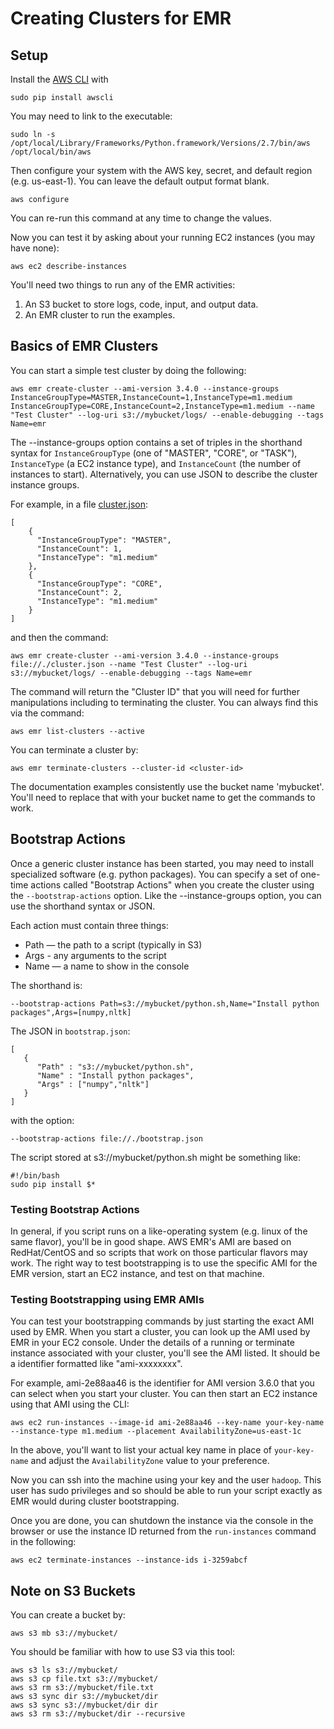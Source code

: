 # Creating Clusters for EMR #

## Setup ##

Install the [AWS CLI](http://docs.aws.amazon.com/cli/latest/userguide/) with 

    sudo pip install awscli

You may need to link to the executable:

    sudo ln -s /opt/local/Library/Frameworks/Python.framework/Versions/2.7/bin/aws /opt/local/bin/aws
    
Then configure your system with the AWS key, secret, and default region (e.g. us-east-1).  You can leave the default output format blank.

    aws configure

You can re-run this command at any time to change the values.
    
Now you can test it by asking about your running EC2 instances (you may have none):

    aws ec2 describe-instances
    
You'll need two things to run any of the EMR activities:

   1. An S3 bucket to store logs, code, input, and output data.  
   2. An EMR cluster to run the examples.
    
## Basics of EMR Clusters ##
    
You can start a simple test cluster by doing the following:

    aws emr create-cluster --ami-version 3.4.0 --instance-groups InstanceGroupType=MASTER,InstanceCount=1,InstanceType=m1.medium InstanceGroupType=CORE,InstanceCount=2,InstanceType=m1.medium --name "Test Cluster" --log-uri s3://mybucket/logs/ --enable-debugging --tags Name=emr
    
The --instance-groups option contains a set of triples in the shorthand syntax for `InstanceGroupType` (one of "MASTER", "CORE", or "TASK"), 
`InstanceType` (a EC2 instance type), and `InstanceCount` (the number of instances to start).  Alternatively, you can use JSON to describe the 
cluster instance groups.

For example, in a file [cluster.json](cluster.json):

    [
        {
          "InstanceGroupType": "MASTER",
          "InstanceCount": 1,
          "InstanceType": "m1.medium"
        },
        {
          "InstanceGroupType": "CORE",
          "InstanceCount": 2,
          "InstanceType": "m1.medium"
        }
    ]
    
and then the command:

    aws emr create-cluster --ami-version 3.4.0 --instance-groups file://./cluster.json --name "Test Cluster" --log-uri s3://mybucket/logs/ --enable-debugging --tags Name=emr

The command will return the "Cluster ID" that you will need for further manipulations including to terminating the cluster.  You can always find this via the command:

    aws emr list-clusters --active
    
You can terminate a cluster by:

    aws emr terminate-clusters --cluster-id <cluster-id>

The documentation examples consistently use the bucket name 'mybucket'.  You'll need to replace that with your bucket name to get the commands to work.

## Bootstrap Actions ##

Once a generic cluster instance has been started, you may need to install specialized software (e.g. python packages).  You can specify a set of one-time actions 
called "Bootstrap Actions" when you create the cluster using the `--bootstrap-actions` option.  Like the --instance-groups option, you can use the shorthand syntax or JSON.

Each action must contain three things:

   * Path — the path to a script (typically in S3)
   * Args - any arguments to the script
   * Name — a name to show in the console
   
The shorthand is:

    --bootstrap-actions Path=s3://mybucket/python.sh,Name="Install python packages",Args=[numpy,nltk]
   
The JSON in `bootstrap.json`:

    [
       {
          "Path" : "s3://mybucket/python.sh",
          "Name" : "Install python packages",
          "Args" : ["numpy","nltk"]
       }
    ]
    
with the option:

    --bootstrap-actions file://./bootstrap.json
    
The script stored at s3://mybucket/python.sh might be something like:

    #!/bin/bash
    sudo pip install $*
    
### Testing Bootstrap Actions ###

In general, if you script runs on a like-operating system (e.g. linux of the same flavor), you'll be in good shape.  AWS EMR's AMI are based on RedHat/CentOS and 
so scripts that work on those particular flavors may work.  The right way to test bootstrapping is to use the specific AMI for the EMR version, start an EC2 
instance, and test on that machine.

### Testing Bootstrapping using EMR AMIs ###

You can test your bootstrapping commands by just starting the exact AMI used by EMR.  When you start a cluster, you can look up the 
AMI used by EMR in your EC2 console.  Under the details of a running or terminate instance associated with your cluster, you'll see
the AMI listed.  It should be a identifier formatted like "ami-xxxxxxxx".

For example, ami-2e88aa46 is the identifier for AMI version 3.6.0 that you can select when you start your cluster.  You can then
start an EC2 instance using that AMI using the CLI:

    aws ec2 run-instances --image-id ami-2e88aa46 --key-name your-key-name --instance-type m1.medium --placement AvailabilityZone=us-east-1c

In the above, you'll want to list your actual key name in place of `your-key-name` and adjust the `AvailabilityZone` value to your preference.
    
Now you can ssh into the machine using your key and the user `hadoop`.  This user has sudo privileges and so should be able to run your script exactly
as EMR would during cluster bootstrapping.

Once you are done, you can shutdown the instance via the console in the browser or use the instance ID returned from the `run-instances` command in the following:
   
    aws ec2 terminate-instances --instance-ids i-3259abcf    
    
    
## Note on S3 Buckets ##

You can create a bucket by:

    aws s3 mb s3://mybucket/

You should be familiar with how to use S3 via this tool:

    aws s3 ls s3://mybucket/
    aws s3 cp file.txt s3://mybucket/
    aws s3 rm s3://mybucket/file.txt
    aws s3 sync dir s3://mybucket/dir
    aws s3 sync s3://mybucket/dir dir
    aws s3 rm s3://mybucket/dir --recursive

